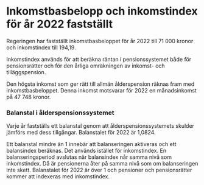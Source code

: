 # Inkomstbasbelopp och inkomstindex för år 2022 fastställt

Regeringen har fastställt inkomstbasbeloppet för år 2022 till 71 000 kronor och inkomstindex till 194,19\.


Inkomstindex används för att beräkna räntan i pensionssystemet både för pensionsrätter och för den årliga omräkningen av inkomst\- och tilläggspension.

Den högsta inkomst som ger rätt till allmän ålderspension räknas fram med inkomstbasbeloppet. Denna inkomst motsvarar för 2022 en månadsinkomst på 47 748 kronor.

### Balanstal i ålderspensionssystemet

Varje år fastställs ett balanstal genom att ålderspensionssystemets skulder jämförs med dess tillgångar. Balanstalet för 2022 är 1,0824\.

Ett balanstal mindre än 1 innebär att balanseringen aktiveras och ett balansindex beräknas. Det används istället för inkomstindex. En balanseringsperiod avslutas när balansindex når samma nivå som inkomstindex. Då är pensionerna åter på samma nivå som om balanseringen inte skett. Balanstalet för 2022 är över 1 och pensioner och pensionsrätter kommer att indexeras med inkomstindex.
